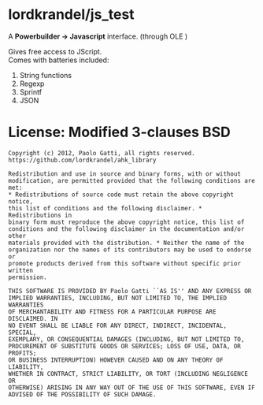 lordkrandel/js_test
=======================

A **Powerbuilder -> Javascript** interface. (through OLE )  

Gives free access to JScript.  
Comes with batteries included:

1.  String functions
2.  Regexp
3.  Sprintf
4.  JSON


License: Modified 3-clauses BSD
===============================
    Copyright (c) 2012, Paolo Gatti, all rights reserved.
    https://github.com/lordkrandel/ahk_library

    Redistribution and use in source and binary forms, with or without
    modification, are permitted provided that the following conditions are met:
    * Redistributions of source code must retain the above copyright notice,
    this list of conditions and the following disclaimer. * Redistributions in
    binary form must reproduce the above copyright notice, this list of
    conditions and the following disclaimer in the documentation and/or other
    materials provided with the distribution. * Neither the name of the
    organization nor the names of its contributors may be used to endorse or
    promote products derived from this software without specific prior written
    permission.

    THIS SOFTWARE IS PROVIDED BY Paolo Gatti ``AS IS'' AND ANY EXPRESS OR
    IMPLIED WARRANTIES, INCLUDING, BUT NOT LIMITED TO, THE IMPLIED WARRANTIES
    OF MERCHANTABILITY AND FITNESS FOR A PARTICULAR PURPOSE ARE DISCLAIMED. IN
    NO EVENT SHALL BE LIABLE FOR ANY DIRECT, INDIRECT, INCIDENTAL, SPECIAL,
    EXEMPLARY, OR CONSEQUENTIAL DAMAGES (INCLUDING, BUT NOT LIMITED TO,
    PROCUREMENT OF SUBSTITUTE GOODS OR SERVICES; LOSS OF USE, DATA, OR PROFITS;
    OR BUSINESS INTERRUPTION) HOWEVER CAUSED AND ON ANY THEORY OF LIABILITY,
    WHETHER IN CONTRACT, STRICT LIABILITY, OR TORT (INCLUDING NEGLIGENCE OR
    OTHERWISE) ARISING IN ANY WAY OUT OF THE USE OF THIS SOFTWARE, EVEN IF
    ADVISED OF THE POSSIBILITY OF SUCH DAMAGE.

